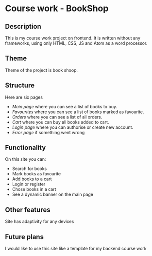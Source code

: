 # Course work - BookShop
## Description
This is my course work project on frontend.
It is written without any frameworks, using only HTML, CSS, JS and Atom as a word processor.
## Theme
Theme of the project is book shoop.
## Structure
Here are six pages
- _Main page_ where you can see a list of books to buy.
- _Favourites_ where you can see a list of books marked as favourite.
- _Orders_ where you can see a list of all orders.
- _Cart_ where you can buy all books added to cart.
- _Login page_ where you can authorise or create new account.
- _Error page_ if something went wrong
## Functionality
On this site you can:
- Search for books
- Mark books as favourite
- Add books to a cart
- Login or register
- Chose books in a cart
- See a dynamic banner on the main page
## Other features
Site has adaptivity for any devices
## Future plans
I would like to use this site like a template for my backend course work
